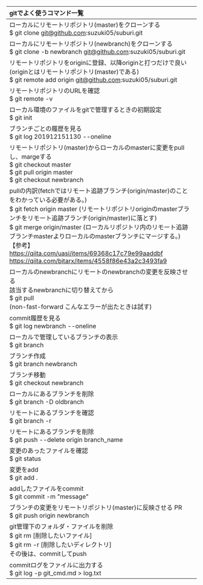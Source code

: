 | gitでよく使うコマンド一覧 |
|:--------------------------|
| ローカルにリモートリポジトリ(master)をクローンする <br> $ git clone git@github.com:suzuki05/suburi.git |
| ローカルにリモートリポジトリ(newbranch)をクローンする <br> $ git clone -b newbranch git@github.com:suzuki05/suburi.git |
| リモートリポジトリをoriginに登録、以降originと打つだけで良い(originとはリモートリポジトリ(master)である)<br> $ git remote add origin git@github.com:suzuki05/suburi.git |
| リモートリポジトリのURLを確認 <br> $ git remote -v |
| ローカル環境のファイルをgitで管理するときの初期設定 <br> $ git init |
| ブランチごとの履歴を見る <br> $ git log 201912151130 --oneline |
| リモートリポジトリ(master)からローカルのmasterに変更をpullし、margeする <br> $ git checkout master <br> $ git pull origin master <br> $ git checkout newbranch |
| pullの内訳(fetchではリモート追跡ブランチ(origin/master)のことをわかっている必要がある。) <br> $ git fetch origin master (リモートリポジトリoriginのmasterブランチをリモート追跡ブランチ(origin/master)に落とす) <br> $ git merge origin/master (ローカルリポジトリ内のリモート追跡ブランチmasterよりローカルのmasterブランチにマージする。) <br> 【参考】 <br> https://qiita.com/uasi/items/69368c17c79e99aaddbf <br> https://qiita.com/bitarx/items/4558f86e43a2c3493fa9 |
| ローカルのnewbranchにリモートのnewbranchの変更を反映させる <br> 該当するnewbranchに切り替えてから<br>$ git pull <br> (non-fast-forward こんなエラーが出たときは試す)|
| commit履歴を見る <br> $ git log newbranch --oneline |
| ローカルで管理しているブランチの表示 <br> $ git branch |
| ブランチ作成 <br> $ git branch newbranch |
| ブランチ移動 <br> $ git checkout newbranch |
| ローカルにあるブランチを削除 <br> $ git branch -D oldbranch |
| リモートにあるブランチを確認 <br> $ git branch -r |
| リモートにあるブランチを削除 <br> $ git push --delete origin branch_name |
| 変更のあったファイルを確認 <br> $ git status |
| 変更をadd <br> $ git add . |
| addしたファイルをcommit <br> $ git commit -m "message" |
| ブランチの変更をリモートリポジトリ(master)に反映させる PR <br> $ git push origin newbranch |
| git管理下のフォルダ・ファイルを削除 <br> $ git rm [削除したいファイル] <br> $ git rm -r [削除したいディレクトリ] <br> その後は、commitしてpush|
| commitログをファイルに出力する <br> $ git log -p git_cmd.md > log.txt |

